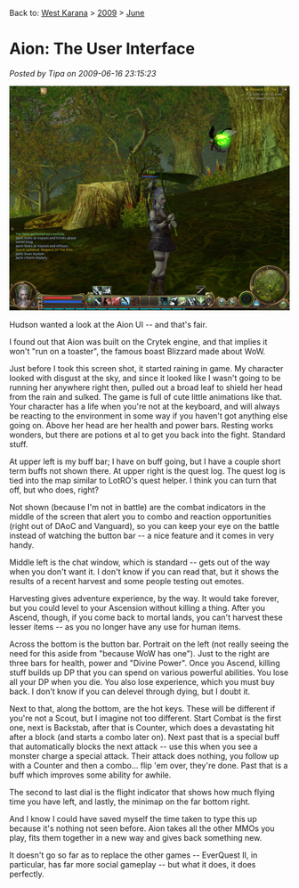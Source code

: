Back to: [West Karana](/posts/westkarana.md) > [2009](/posts/2009/westkarana.md) > [June](./westkarana.md)
# Aion: The User Interface

*Posted by Tipa on 2009-06-16 23:15:23*

![The Aion UI -- is it raining out?](../../../uploads/2009/06/aion-2009-06-05-21-27-51-63.jpg "The Aion UI -- is it raining out?")

Hudson wanted a look at the Aion UI -- and that's fair. 

I found out that Aion was built on the Crytek engine, and that implies it won't "run on a toaster", the famous boast Blizzard made about WoW. 

Just before I took this screen shot, it started raining in game. My character looked with disgust at the sky, and since it looked like I wasn't going to be running her anywhere right then, pulled out a broad leaf to shield her head from the rain and sulked. The game is full of cute little animations like that. Your character has a life when you're not at the keyboard, and will always be reacting to the environment in some way if you haven't got anything else going on. Above her head are her health and power bars. Resting works wonders, but there are potions et al to get you back into the fight. Standard stuff.

At upper left is my buff bar; I have on buff going, but I have a couple short term buffs not shown there. At upper right is the quest log. The quest log is tied into the map similar to LotRO's quest helper. I think you can turn that off, but who does, right?

Not shown (because I'm not in battle) are the combat indicators in the middle of the screen that alert you to combo and reaction opportunities (right out of DAoC and Vanguard), so you can keep your eye on the battle instead of watching the button bar -- a nice feature and it comes in very handy.

Middle left is the chat window, which is standard -- gets out of the way when you don't want it. I don't know if you can read that, but it shows the results of a recent harvest and some people testing out emotes.

Harvesting gives adventure experience, by the way. It would take forever, but you could level to your Ascension without killing a thing. After you Ascend, though, if you come back to mortal lands, you can't harvest these lesser items -- as you no longer have any use for human items.

Across the bottom is the button bar. Portrait on the left (not really seeing the need for this aside from "because WoW has one"). Just to the right are three bars for health, power and "Divine Power". Once you Ascend, killing stuff builds up DP that you can spend on various powerful abilities. You lose all your DP when you die. You also lose experience, which you must buy back. I don't know if you can delevel through dying, but I doubt it.

Next to that, along the bottom, are the hot keys. These will be different if you're not a Scout, but I imagine not too different. Start Combat is the first one, next is Backstab, after that is Counter, which does a devastating hit after a block (and starts a combo later on). Next past that is a special buff that automatically blocks the next attack -- use this when you see a monster charge a special attack. Their attack does nothing, you follow up with a Counter and then a combo... flip 'em over, they're done. Past that is a buff which improves some ability for awhile.

The second to last dial is the flight indicator that shows how much flying time you have left, and lastly, the minimap on the far bottom right.

And I know I could have saved myself the time taken to type this up because it's nothing not seen before. Aion takes all the other MMOs you play, fits them together in a new way and gives back something new.

It doesn't go so far as to replace the other games -- EverQuest II, in particular, has far more social gameplay -- but what it does, it does perfectly.

